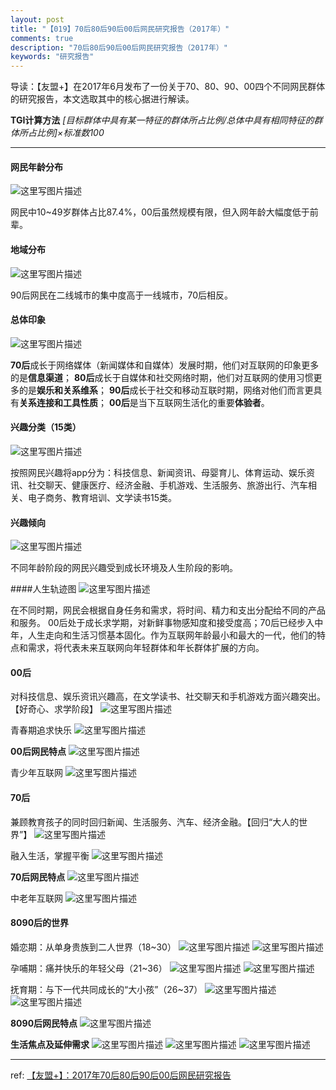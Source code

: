 ```yaml
---
layout: post
title: "【019】70后80后90后00后网民研究报告（2017年）"
comments: true
description: "70后80后90后00后网民研究报告（2017年）"
keywords: "研究报告"
---
```


导读：【友盟+】在2017年6月发布了一份关于70、80、90、00四个不同网民群体的研究报告，本文选取其中的核心据进行解读。

**TGI计算方法**
*[目标群体中具有某一特征的群体所占比例/总体中具有相同特征的群体所占比例]×标准数100*

---
#### 网民年龄分布
![这里写图片描述](http://img.blog.csdn.net/20170703221428460?watermark/2/text/aHR0cDovL2Jsb2cuY3Nkbi5uZXQvYWNlbGl0/font/5a6L5L2T/fontsize/400/fill/I0JBQkFCMA==/dissolve/70/gravity/SouthEast)

网民中10~49岁群体占比87.4%，00后虽然规模有限，但入网年龄大幅度低于前辈。

#### 地域分布
![这里写图片描述](http://img.blog.csdn.net/20170703221514296?watermark/2/text/aHR0cDovL2Jsb2cuY3Nkbi5uZXQvYWNlbGl0/font/5a6L5L2T/fontsize/400/fill/I0JBQkFCMA==/dissolve/70/gravity/SouthEast)

90后网民在二线城市的集中度高于一线城市，70后相反。

#### 总体印象
![这里写图片描述](http://img.blog.csdn.net/20170703221541136?watermark/2/text/aHR0cDovL2Jsb2cuY3Nkbi5uZXQvYWNlbGl0/font/5a6L5L2T/fontsize/400/fill/I0JBQkFCMA==/dissolve/70/gravity/SouthEast)

**70后**成长于网络媒体（新闻媒体和自媒体）发展时期，他们对互联网的印象更多的是**信息渠道**；
**80后**成长于自媒体和社交网络时期，他们对互联网的使用习惯更多的是**娱乐和关系维系**；
**90后**成长于社交和移动互联时期，网络对他们而言更具有**关系连接和工具性质**；
**00后**是当下互联网生活化的重要**体验者**。

#### 兴趣分类（15类）
![这里写图片描述](http://img.blog.csdn.net/20170703221701876?watermark/2/text/aHR0cDovL2Jsb2cuY3Nkbi5uZXQvYWNlbGl0/font/5a6L5L2T/fontsize/400/fill/I0JBQkFCMA==/dissolve/70/gravity/SouthEast)

按照网民兴趣将app分为：科技信息、新闻资讯、母婴育儿、体育运动、娱乐资讯、社交聊天、健康医疗、经济金融、手机游戏、生活服务、旅游出行、汽车相关、电子商务、教育培训、文学读书15类。

#### 兴趣倾向
![这里写图片描述](http://img.blog.csdn.net/20170703221954193?watermark/2/text/aHR0cDovL2Jsb2cuY3Nkbi5uZXQvYWNlbGl0/font/5a6L5L2T/fontsize/400/fill/I0JBQkFCMA==/dissolve/70/gravity/SouthEast)

不同年龄阶段的网民兴趣受到成长环境及人生阶段的影响。

####人生轨迹图
![这里写图片描述](http://img.blog.csdn.net/20170703222021028?watermark/2/text/aHR0cDovL2Jsb2cuY3Nkbi5uZXQvYWNlbGl0/font/5a6L5L2T/fontsize/400/fill/I0JBQkFCMA==/dissolve/70/gravity/SouthEast)

在不同时期，网民会根据自身任务和需求，将时间、精力和支出分配给不同的产品和服务。
00后处于成长求学期，对新鲜事物感知度和接受度高；70后已经步入中年，人生走向和生活习惯基本固化。作为互联网年龄最小和最大的一代，他们的特点和需求，将代表未来互联网向年轻群体和年长群体扩展的方向。

#### 00后
对科技信息、娱乐资讯兴趣高，在文学读书、社交聊天和手机游戏方面兴趣突出。【好奇心、求学阶段】
![这里写图片描述](http://img.blog.csdn.net/20170703222105705?watermark/2/text/aHR0cDovL2Jsb2cuY3Nkbi5uZXQvYWNlbGl0/font/5a6L5L2T/fontsize/400/fill/I0JBQkFCMA==/dissolve/70/gravity/SouthEast)

青春期追求快乐
![这里写图片描述](http://img.blog.csdn.net/20170703222136860?watermark/2/text/aHR0cDovL2Jsb2cuY3Nkbi5uZXQvYWNlbGl0/font/5a6L5L2T/fontsize/400/fill/I0JBQkFCMA==/dissolve/70/gravity/SouthEast)

**00后网民特点**
![这里写图片描述](http://img.blog.csdn.net/20170703222210062?watermark/2/text/aHR0cDovL2Jsb2cuY3Nkbi5uZXQvYWNlbGl0/font/5a6L5L2T/fontsize/400/fill/I0JBQkFCMA==/dissolve/70/gravity/SouthEast)

青少年互联网
![这里写图片描述](http://img.blog.csdn.net/20170703222231160?watermark/2/text/aHR0cDovL2Jsb2cuY3Nkbi5uZXQvYWNlbGl0/font/5a6L5L2T/fontsize/400/fill/I0JBQkFCMA==/dissolve/70/gravity/SouthEast)

#### 70后
兼顾教育孩子的同时回归新闻、生活服务、汽车、经济金融。【回归“大人的世界”】
![这里写图片描述](http://img.blog.csdn.net/20170703222256749?watermark/2/text/aHR0cDovL2Jsb2cuY3Nkbi5uZXQvYWNlbGl0/font/5a6L5L2T/fontsize/400/fill/I0JBQkFCMA==/dissolve/70/gravity/SouthEast)

融入生活，掌握平衡
![这里写图片描述](http://img.blog.csdn.net/20170703222311160?watermark/2/text/aHR0cDovL2Jsb2cuY3Nkbi5uZXQvYWNlbGl0/font/5a6L5L2T/fontsize/400/fill/I0JBQkFCMA==/dissolve/70/gravity/SouthEast)

**70后网民特点**
![这里写图片描述](http://img.blog.csdn.net/20170703222328641?watermark/2/text/aHR0cDovL2Jsb2cuY3Nkbi5uZXQvYWNlbGl0/font/5a6L5L2T/fontsize/400/fill/I0JBQkFCMA==/dissolve/70/gravity/SouthEast)

中老年互联网
![这里写图片描述](http://img.blog.csdn.net/20170703222354770?watermark/2/text/aHR0cDovL2Jsb2cuY3Nkbi5uZXQvYWNlbGl0/font/5a6L5L2T/fontsize/400/fill/I0JBQkFCMA==/dissolve/70/gravity/SouthEast)

#### 8090后的世界

婚恋期：从单身贵族到二人世界（18~30）
![这里写图片描述](http://img.blog.csdn.net/20170703222425380?watermark/2/text/aHR0cDovL2Jsb2cuY3Nkbi5uZXQvYWNlbGl0/font/5a6L5L2T/fontsize/400/fill/I0JBQkFCMA==/dissolve/70/gravity/SouthEast)
![这里写图片描述](http://img.blog.csdn.net/20170703222442024?watermark/2/text/aHR0cDovL2Jsb2cuY3Nkbi5uZXQvYWNlbGl0/font/5a6L5L2T/fontsize/400/fill/I0JBQkFCMA==/dissolve/70/gravity/SouthEast)

孕哺期：痛并快乐的年轻父母（21~36）
![这里写图片描述](http://img.blog.csdn.net/20170703222459133?watermark/2/text/aHR0cDovL2Jsb2cuY3Nkbi5uZXQvYWNlbGl0/font/5a6L5L2T/fontsize/400/fill/I0JBQkFCMA==/dissolve/70/gravity/SouthEast)
![这里写图片描述](http://img.blog.csdn.net/20170703222506003?watermark/2/text/aHR0cDovL2Jsb2cuY3Nkbi5uZXQvYWNlbGl0/font/5a6L5L2T/fontsize/400/fill/I0JBQkFCMA==/dissolve/70/gravity/SouthEast)

抚育期：与下一代共同成长的“大小孩”（26~37）
![这里写图片描述](http://img.blog.csdn.net/20170703222522747?watermark/2/text/aHR0cDovL2Jsb2cuY3Nkbi5uZXQvYWNlbGl0/font/5a6L5L2T/fontsize/400/fill/I0JBQkFCMA==/dissolve/70/gravity/SouthEast)
![这里写图片描述](http://img.blog.csdn.net/20170703222529893?watermark/2/text/aHR0cDovL2Jsb2cuY3Nkbi5uZXQvYWNlbGl0/font/5a6L5L2T/fontsize/400/fill/I0JBQkFCMA==/dissolve/70/gravity/SouthEast)

**8090后网民特点**
![这里写图片描述](http://img.blog.csdn.net/20170703222555200?watermark/2/text/aHR0cDovL2Jsb2cuY3Nkbi5uZXQvYWNlbGl0/font/5a6L5L2T/fontsize/400/fill/I0JBQkFCMA==/dissolve/70/gravity/SouthEast)

**生活焦点及延伸需求**
![这里写图片描述](http://img.blog.csdn.net/20170703222617819?watermark/2/text/aHR0cDovL2Jsb2cuY3Nkbi5uZXQvYWNlbGl0/font/5a6L5L2T/fontsize/400/fill/I0JBQkFCMA==/dissolve/70/gravity/SouthEast)
![这里写图片描述](http://img.blog.csdn.net/20170703222629555?watermark/2/text/aHR0cDovL2Jsb2cuY3Nkbi5uZXQvYWNlbGl0/font/5a6L5L2T/fontsize/400/fill/I0JBQkFCMA==/dissolve/70/gravity/SouthEast)
![这里写图片描述](http://img.blog.csdn.net/20170703222638458?watermark/2/text/aHR0cDovL2Jsb2cuY3Nkbi5uZXQvYWNlbGl0/font/5a6L5L2T/fontsize/400/fill/I0JBQkFCMA==/dissolve/70/gravity/SouthEast)

---
ref: [【友盟+】：2017年70后80后90后00后网民研究报告](http://www.199it.com/archives/603978.html) 
